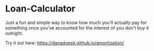 # Loan-Calculator

Just a fun and simple way to know how much you'll actually pay for something once you've accounted for the interest of you don't buy it outright.

Try it out here:
https://danadoesit.github.io/amortization/
